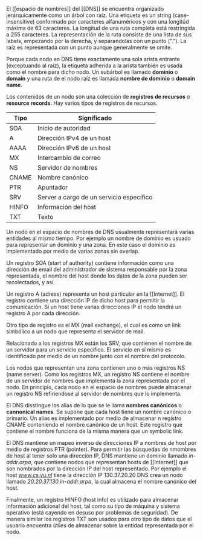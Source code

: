El [[espacio de nombres]] del [[DNS]] se encuentra organizado jerárquicamente como un árbol con raíz. Una etiqueta es un string (case-insensitive) conformado por caracteres alfanuméricos y con una longitúd máxima de 63 caracteres. La longitud de una ruta completa está restringida a 255 caracteres. La representación de la ruta consiste de una lista de sus labels, empezando por la derecha, y separandolas con un punto ("."). La raíz es representada con un punto aunque generalmente se omite.

Porque cada nodo en DNS tiene exactamente una sola arista entrante (exceptuando al raíz), la etiqueta adherida a la arista también es usada como el nombre para dicho nodo. Un subárbol es llamado **dominio** o **domain** y una ruta de el nodo raíz es llamada **nombre de dominio** o **domain name**.

Los contenidos de un nodo son una colección de **registros de recursos** o **resource records**. Hay varios típos de registros de recursos.

| Tipo  | Significado                              |
| ----- | ---------------------------------------- |
| SOA   | Inicio de autoridad                      |
| A     | Dirección IPv4 de un host                |
| AAAA  | Dirección IPv6 de un host                |
| MX    | Intercambio de correo                    |
| NS    | Servidor de nombres                      |
| CNAME | Nombre canónico                          |
| PTR   | Apuntador                  |
| SRV   | Server a cargo de un servicio específico |
| HINFO | Información del host                     |
| TXT   | Texto               |

Un nodo en el espacio de nombres de DNS usualmente representará varias entidades al mismo tiempo. Por ejemplo un nombre de dominio es usuado para representar un dominio y una zona. En este caso el dominio es implementado por medio de varias zonas sin overlap.

Un registro SOA (start of authority) contiene información como una dirección de email del administrador de sistema responsable por la zona representada, el nombre del host donde los datos de la zona pueden ser recolectados, y así.

Un registro A (adress) representa un host particular en la [[Internet]]. El registro contiene una dirección IP de dicho host para permitir la comunicación. Si un host tiene varias direcciones IP el nodo tendrá un registro A por cada dirección.

Otro tipo de registro es el MX (mail exchange), el cual es como un link simbólico a un nodo que representa el servidor de mail.

Relacionado a los registros MX están los SRV, que contienen el nombre de un servidor para un servicio específico. El servicio en sí mismo es identificado por medio de un nombre junto con el nombre del protocolo.

Los nodos que representan una zona contienen uno o más registros NS (name server). Como los registros MX, un registro NS contiene el nombre de un servidor de nombres que implementa la zona representada por el nodo. En principio, cada nodo en el espacio de nombres puede almacenar un registro NS refiriendosé al servidor de nombres que lo implementa.

El DNS disstingue los alias de lo que se le llama **nombres canónicos** o **cannonical names**. Se supone que cada host tiene un nombre canónico o primario. Un alias es implementado por medio de almacenar n registro CNAME conteniendo el nombre canónico de un host. Este registro que contiene el nombre funciona de la misma manera que un symbolic link.

El DNS mantiene un mapeo inverso de direcciones IP a nombres de host por medio de registros PTR (pointer). Para permitir las búsquedas de nmombres de host al tener solo una dirección IP, DNS mantiene un dominio llamado *in-addr.arpa*, que contiene nodos que representan hosts de [[Internet]] que son nombrados por la dirección IP del host representado. Por ejemplo el host *www.cs.vu.nl* tiene la dirección IP 130.37.20.20 DNS crea un nodo llamado *20.20.37.130.in-addr.arpa*, la cual almacena el nombre canónico del host.

Finalmente, un registro HINFO (host info) es utilizado para almacenar información adicional del host, tal como su típo de máquina y sistema operativo (está cayendo en desuso por problemas de seguridad). De manera similar los registros TXT son usados para otro tipo de datos que el usuario encuentra útiles de almacenar sobre la entidad representada por el nodo.